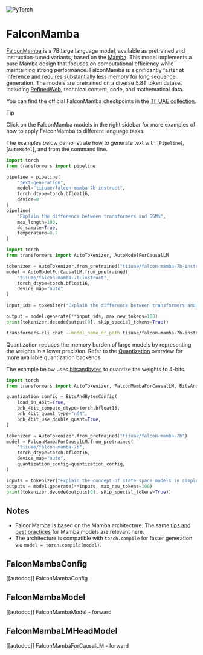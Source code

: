 <!--Copyright 2024 The HuggingFace Team. All rights reserved.

Licensed under the Apache License, Version 2.0 (the "License"); you may not use this file except in compliance with
the License. You may obtain a copy of the License at

http://www.apache.org/licenses/LICENSE-2.0

Unless required by applicable law or agreed to in writing, software distributed under the License is distributed on
an "AS IS" BASIS, WITHOUT WARRANTIES OR CONDITIONS OF ANY KIND, either express or implied. See the License for the
specific language governing permissions and limitations under the License.

⚠️ Note that this file is in Markdown but contain specific syntax for our doc-builder (similar to MDX) that may not be
rendered properly in your Markdown viewer.

-->

<div class="flex flex-wrap space-x-1">
<img alt="PyTorch" src="https://img.shields.io/badge/PyTorch-DE3412?style=flat&logo=pytorch&logoColor=white">
</div>

# FalconMamba

[FalconMamba](https://huggingface.co/papers/2410.05355) is a 7B large language model, available as pretrained and instruction-tuned variants, based on the [Mamba](./mamba). This model implements a pure Mamba design that focuses on computational efficiency while maintaining strong performance. FalconMamba is significantly faster at inference and requires substantially less memory for long sequence generation. The models are pretrained on a diverse 5.8T token dataset including [RefinedWeb](https://huggingface.co/datasets/tiiuae/falcon-refinedweb), technical content, code, and mathematical data.

You can find the official FalconMamba checkpoints in the [TII UAE collection](https://huggingface.co/collections/tiiuae/falconmamba-7b-66b9a580324dd1598b0f6d4a).

> [!TIP]
> Click on the FalconMamba models in the right sidebar for more examples of how to apply FalconMamba to different language tasks.

The examples below demonstrate how to generate text with [`Pipeline`], [`AutoModel`], and from the command line.

<hfoptions id="usage">
<hfoption id="Pipeline">

```py
import torch
from transformers import pipeline

pipeline = pipeline(
    "text-generation", 
    model="tiiuae/falcon-mamba-7b-instruct",
    torch_dtype=torch.bfloat16,
    device=0
)
pipeline(
    "Explain the difference between transformers and SSMs",
    max_length=100,
    do_sample=True,
    temperature=0.7
)
```

</hfoption>
<hfoption id="AutoModel">

```py
import torch
from transformers import AutoTokenizer, AutoModelForCausalLM

tokenizer = AutoTokenizer.from_pretrained("tiiuae/falcon-mamba-7b-instruct")
model = AutoModelForCausalLM.from_pretrained(
    "tiiuae/falcon-mamba-7b-instruct",
    torch_dtype=torch.bfloat16,
    device_map="auto"
)

input_ids = tokenizer("Explain the difference between transformers and SSMs", return_tensors="pt").to("cuda")

output = model.generate(**input_ids, max_new_tokens=100)
print(tokenizer.decode(output[0], skip_special_tokens=True))
```

</hfoption>
<hfoption id="transformers-cli">

```bash
transformers-cli chat --model_name_or_path tiiuae/falcon-mamba-7b-instruct --torch_dtype auto --device 0
```

</hfoption>
</hfoptions>

Quantization reduces the memory burden of large models by representing the weights in a lower precision. Refer to the [Quantization](../quantization/overview) overview for more available quantization backends.

The example below uses [bitsandbytes](../quantization/bitsandbytes) to quantize the weights to 4-bits.

```python
import torch
from transformers import AutoTokenizer, FalconMambaForCausalLM, BitsAndBytesConfig

quantization_config = BitsAndBytesConfig(
    load_in_4bit=True,
    bnb_4bit_compute_dtype=torch.bfloat16,
    bnb_4bit_quant_type="nf4",
    bnb_4bit_use_double_quant=True,
)

tokenizer = AutoTokenizer.from_pretrained("tiiuae/falcon-mamba-7b")
model = FalconMambaForCausalLM.from_pretrained(
    "tiiuae/falcon-mamba-7b",
    torch_dtype=torch.bfloat16,
    device_map="auto",
    quantization_config=quantization_config,
)

inputs = tokenizer("Explain the concept of state space models in simple terms", return_tensors="pt").to("cuda")
outputs = model.generate(**inputs, max_new_tokens=100)
print(tokenizer.decode(outputs[0], skip_special_tokens=True))
```

## Notes

- FalconMamba is based on the Mamba architecture. The same [tips and best practices](./mamba) for Mamba models are relevant here.
- The architecture is compatible with `torch.compile` for faster generation via `model = torch.compile(model)`.

## FalconMambaConfig

[[autodoc]] FalconMambaConfig

## FalconMambaModel

[[autodoc]] FalconMambaModel
    - forward

## FalconMambaLMHeadModel

[[autodoc]] FalconMambaForCausalLM
    - forward
